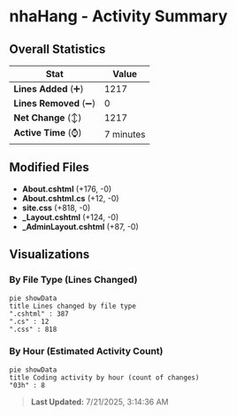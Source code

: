 # nhaHang - Activity Summary 

## Overall Statistics

| Stat                   | Value                                                             |
| ---------------------- | ----------------------------------------------------------------- |
| **Lines Added** (➕)   | 1217                                          |
| **Lines Removed** (➖) | 0                                        |
| **Net Change** (↕)    | 1217                |
| **Active Time** (⌚)   | 7 minutes |


## Modified Files
- **About.cshtml** (+176, -0)
- **About.cshtml.cs** (+12, -0)
- **site.css** (+818, -0)
- **_Layout.cshtml** (+124, -0)
- **_AdminLayout.cshtml** (+87, -0)

## Visualizations

### By File Type (Lines Changed)

```mermaid
pie showData
title Lines changed by file type
".cshtml" : 387
".cs" : 12
".css" : 818
```

### By Hour (Estimated Activity Count)

```mermaid
pie showData
title Coding activity by hour (count of changes)
"03h" : 8
```


> **Last Updated:** 7/21/2025, 3:14:36 AM